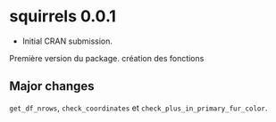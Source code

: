 # squirrels 0.0.1

* Initial CRAN submission.

Première version du package. création des fonctions 

## Major changes

`get_df_nrows`, `check_coordinates` et `check_plus_in_primary_fur_color`.
